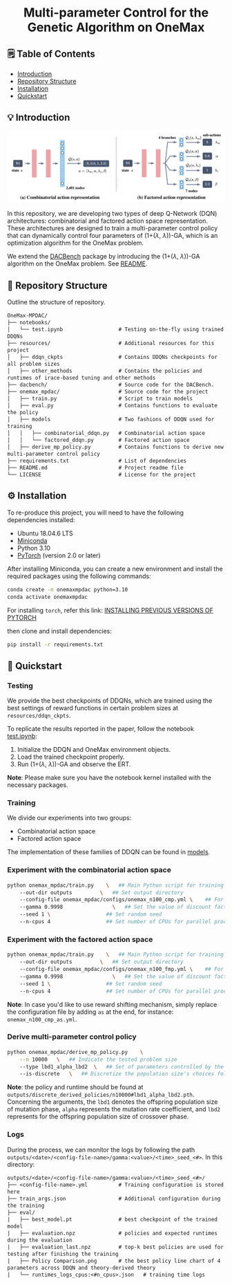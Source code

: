 <h1>
    <p align="center"> Multi-parameter Control for the Genetic Algorithm on OneMax </p>
</h1>

## 🗒️ Table of Contents

- [Introduction](#introduction)
- [Repository Structure](#repository-structure)
- [Installation](#installation)
- [Quickstart](#quickstart)

## 💡 Introduction
![](./assets/action_spaces.png)

In this repository, we are developing two types of deep Q-Network (DQN) architectures: combinatorial and factored action space representation. These architectures are designed to train a multi-parameter control policy that can dynamically control four parameters of (1+($\lambda$, $\lambda$))-GA, which is an optimization algorithm for the OneMax problem.

We extend the [DACBench](https://github.com/automl/DACBench) package by introducing the (1+($\lambda$, $\lambda$))-GA algorithm on the OneMax problem. See [README](dacbench/README.md).

## 🎯 Repository Structure

Outline the structure of repository.

```plaintext
OneMax-MPDAC/
├── notebooks/                     
│   └── test.ipynb                  # Testing on-the-fly using trained DDQNs
├── resources/                      # Additional resources for this project
│   ├── ddqn_ckpts                  # Contains DDQNs checkpoints for all problem sizes
│   ├── other_methods               # Contains the policies and runtimes of irace-based tuning and other methods
├── dacbench/                       # Source code for the DACBench.
├── onemax_mpdac/                   # Source code for the project
│   ├── train.py                    # Script to train models
│   ├── eval.py                     # Contains functions to evaluate the policy
│   ├── models                      # Two fashions of DDQN used for training
│   │   ├── combinatorial_ddqn.py   # Combinatorial action space
│   │   └── factored_ddqn.py        # Factored action space
│   ├── derive_mp_policy.py         # Contains functions to derive new multi-parameter control policy
├── requirements.txt                # List of dependencies
├── README.md                       # Project readme file
└── LICENSE                         # License for the project
```

## ⚙️ Installation

To re-produce this project, you will need to have the following dependencies installed:
- Ubuntu 18.04.6 LTS
- [Miniconda](https://docs.conda.io/en/latest/miniconda.html)
- Python 3.10
- [PyTorch](https://pytorch.org/) (version 2.0 or later)

After installing Miniconda, you can create a new environment and install the required packages using the following commands:

```bash
conda create -n onemaxmpdac python=3.10
conda activate onemaxmpdac
```
For installing `torch`, refer this link: [INSTALLING PREVIOUS VERSIONS OF PYTORCH](https://pytorch.org/get-started/previous-versions/)

then clone and install dependencies:
```bash
pip install -r requirements.txt
````
## 🚀 Quickstart
### Testing
We provide the best checkpoints of DDQNs, which are trained using the best settings of reward functions in certain problem sizes at `resources/ddqn_ckpts`.

To replicate the results reported in the paper, follow the notebook [test.ipynb](notebooks/test.ipynb):
1. Initialize the DDQN and OneMax environment objects.
2. Load the trained checkpoint properly.
3. Run (1+($\lambda$, $\lambda$))-GA and observe the ERT.

**Note**: Please make sure you have the notebook kernel installed with the necessary packages.

### Training
We divide our experiments into two groups:
- Combinatorial action space
- Factored action space

The implementation of these families of DDQN can be found in [models](onemax_mpdac/models).

### Experiment with the combinatorial action space

```bash
python onemax_mpdac/train.py    \   ## Main Python script for training
    --out-dir outputs         \   ## Set output directory
    --config-file onemax_mpdac/configs/onemax_n100_cmp.yml \    ## For problem size of 100 and don't use the reward shifting
    --gamma 0.9998                \   ## Set the value of discount factor
    --seed 1 \                  ## Set random seed
    --n-cpus 4                  ## Set number of CPUs for parallel processing
```

### Experiment with the factored action space

```bash
python onemax_mpdac/train.py    \   ## Main Python script for training
    --out-dir outputs         \   ## Set output directory
    --config-file onemax_mpdac/configs/onemax_n100_fmp.yml \    ## For problem size of 100 and don't use the reward shifting
    --gamma 0.9998                \   ## Set the value of discount factor
    --seed 1 \                  ## Set random seed
    --n-cpus 4                  ## Set number of CPUs for parallel processing
```

**Note**: In case you'd like to use reward shifting mechanism, simply replace the configuration file by adding `as` at the end, for instance: `onemax_n100_cmp_as.yml`. 

### Derive multi-parameter control policy

```bash
python onemax_mpdac/derive_mp_policy.py    \
    --n 10000   \   ## Indicate the tested problem size
    --type lbd1_alpha_lbd2  \   ## Set of parameters controlled by the proposed symbolic functions
    --is-discrete   \   ## Discretize the population size's choices following a pre-defined portfolio
```

**Note**: the policy and runtime should be found at `outputs/discrete_derived_policies/n10000#lbd1_alpha_lbd2.pth`. Concerning the arguments, the `lbd1` denotes the offspring population size of mutation phase, `alpha` represents the mutation rate coefficient, and `lbd2` represents for the offspring population size of crossover phase.

### Logs

During the process, we can monitor the logs by following the path `outputs/<date>/<config-file-name>/gamma:<value>/<time>_seed_<#>`. In this directory:

```plaintext
outputs/<date>/<config-file-name>/gamma:<value>/<time>_seed_<#>/
├── <config-file-name>.yml          # Training configuration is stored here
├── train_args.json                 # Additional configuration during the training 
├── eval/                           
|   ├── best_model.pt               # best checkpoint of the trained model
|   ├── evaluation.npz              # policies and expected runtimes during the evaluation
|   ├── evaluation_last.npz         # top-k best policies are used for testing after finishing the training
|   ├── Policy Comparison.png       # the best policy line chart of 4 parameters across DDQN and theory-derived theory
|   └── runtimes_logs_cpus:<#n_cpus>.json   # training time logs
```